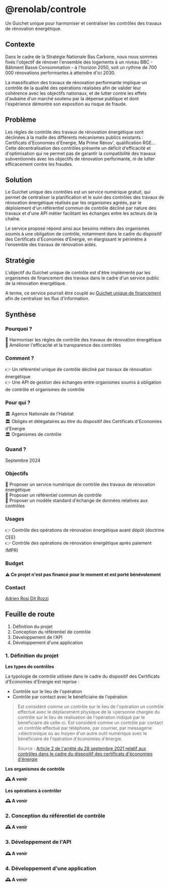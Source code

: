 # @renolab/controle

Un Guichet unique pour harmoniser et centraliser les contrôles des travaux de rénovation énergétique.

## Contexte

Dans le cadre de la Stratégie Nationale Bas Carbone, nous nous sommes fixés l'objectif de rénover l'ensemble des logements à un niveau BBC - Bâtiment Basse Consommation - à l'horizon 2050, soit un rythme de 700 000 rénovations performantes à atteindre d'ici 2030.

La massification des travaux de rénovation performante implique un contrôle de la qualité des opérations réalisées afin de valider leur cohérence avec les objectifs nationaux, et de lutter contre les effets d'aubaine d'un marché soutenu par la dépense publique et dont l'expérience démontre son exposition au risque de fraude.

## Problème

Les règles de contrôle des travaux de rénovation énergétique sont déclinées à la maille des différents mécanismes publics existants : Certificats d'Economies d'Energie, Ma Prime Rénov', qualification RGE... Cette décentralisation des contrôles présente un déficit d'efficacité et d'optimisation qui ne permet pas de garantir la compatibilité des travaux subventionnés avec les objectifs de rénovation performante, ni de lutter efficacement contre les fraudes.

## Solution

Le Guichet unique des contrôles est un service numérique gratuit, qui permet de centraliser la planification et le suivi des contrôles des travaux de rénovation énergétique réalisés par les organismes agréés, par le déploiement d'un référentiel commun de contrôle décliné par nature des travaux et d'une API métier facilitant les échanges entre les acteurs de la chaîne.

Le service proposé répond ainsi aux besoins métiers des organismes soumis à une obligation de contrôle, notamment dans le cadre du dispositif des Certificats d'Economies d'Energie, en élargissant le périmètre à l'ensemble des travaux de rénovation aidés.

## Stratégie

L'objectif du Guichet unique de contrôle est d'être implémenté par les organismes de financement des travaux dans le cadre d'un service public de la rénovation énergétique.

A terme, ce service pourrait être couplé au [Guichet unique de financement](https://github.com/renolab/financement) afin de centraliser les flux d'information.

## Synthèse

### Pourquoi ?

🎯 Harmoniser les règles de contrôle des travaux de rénovation énergétique  
🎯 Améliorer l'efficacité et la transparence des contrôles 

### Comment ?

👉 Un référentiel unique de contrôle décliné par travaux de rénovation énergétique  
👉 Une API de gestion des échanges entre organismes soumis à obligation de contrôle et organismes de contrôle  

### Pour qui ?

🏛️ Agence Nationale de l'Habitat  
🏛️ Obligés et délégataires au titre du dispositif des Certificats d'Economies d'Energie  
🏛️ Organismes de contrôle  

### Quand ?

Septembre 2024

### Objectifs

🎯 Proposer un service numérique de contrôle des travaux de rénovation énergétique  
🎯 Proposer un référentiel commun de contrôle  
🎯 Proposer un modèle standard d'échange de données relatives aux contrôles  

### Usages

👉 Contrôle des opérations de rénovation énergétique avant dépôt (doctrine CEE)  
👉 Contrôle des opérations de rénovation énergétique après paiement (MPR)  

### Budget

**⚠️ Ce projet n'est pas financé pour le moment et est porté bénévolement**

### Contact

[Adrien Rosi Dit Rozzi](https://www.linkedin.com/in/adrienrosi/)

## Feuille de route

1. Définition du projet
2. Conception du référentiel de contrôle
3. Développement de l'API
4. Développement d'une application

### 1. Définition du projet

**Les types de contrôles**

La typologie de contrôle utilisée dans le cadre du dispositif des Certificats d'Economies d'Energie est reprise :

- Contrôle sur le lieu de l'opération
- Contrôle par contact avec le bénéficiaire de l'opération

>Est considéré comme un contrôle sur le lieu de l'opération un contrôle effectué avec le déplacement physique de la >personne chargée du contrôle sur le lieu de réalisation de l'opération indiqué par le bénéficiaire de celle-ci.
>Est considéré comme un contrôle par contact un contrôle effectué par téléphone, par courrier, par messagerie >électronique ou au moyen d'un autre outil numérique avec le bénéficiaire de l'opération d'économies d'énergie.
>
> Source : [Article 2 de l'arrêté du 28 septembre 2021 relatif aux contrôles dans le cadre du dispositif des certificats d'économies d'énergie](https://www.legifrance.gouv.fr/jorf/id/JORFTEXT000044162840)

**Les organismes de contrôle**

**🕰️ A venir**

**Les opérations à contrôler**

**🕰️ A venir**

### 2. Conception du référentiel de contrôle

**🕰️ A venir**

### 3. Développement de l'API

**🕰️ A venir**

### 4. Développement d'une application

**🕰️ A venir**

